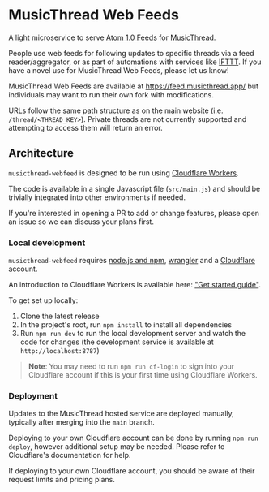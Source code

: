 # MusicThread Web Feeds

A light microservice to serve [Atom 1.0 Feeds](https://www.rfc-editor.org/rfc/rfc4287) for [MusicThread](https://musicthread.app/).

People use web feeds for following updates to specific threads via a feed reader/aggregator, or as part of automations with services like [IFTTT](https://ifttt.com). If you have a novel use for MusicThread Web Feeds, please let us know!

MusicThread Web Feeds are available at https://feed.musicthread.app/ but individuals may want to run their own fork with modifications.

URLs follow the same path structure as on the main website (i.e. `/thread/<THREAD_KEY>`). Private threads are not currently supported and attempting to access them will return an error.

## Architecture

`musicthread-webfeed` is designed to be run using [Cloudflare Workers](https://workers.cloudflare.com/).

The code is available in a single Javascript file (`src/main.js`) and should be trivially integrated into other environments if needed.

If you're interested in opening a PR to add or change features, please open an issue so we can discuss your plans first.

### Local development

`musicthread-webfeed` requires [node.js and npm](https://docs.npmjs.com/downloading-and-installing-node-js-and-npm), [wrangler](https://github.com/cloudflare/wrangler2) and a [Cloudflare](https://www.cloudflare.com) account.

An introduction to Cloudflare Workers is available here: ["Get started guide"](https://developers.cloudflare.com/workers/get-started/guide).

To get set up locally:

 1. Clone the latest release
 2. In the project's root, run `npm install` to install all dependencies
 3. Run `npm run dev` to run the local development server and watch the code for changes (the development service is available at `http://localhost:8787`)

> **Note**: You may need to run `npm run cf-login` to sign into your Cloudflare account if this is your first time using Cloudflare Workers.

### Deployment

Updates to the MusicThread hosted service are deployed manually, typically after merging into the `main` branch.

Deploying to your own Cloudflare account can be done by running `npm run deploy`, however additional setup may be needed. Please refer to Cloudflare's documentation for help.

If deploying to your own Cloudflare account, you should be aware of their request limits and pricing plans.
